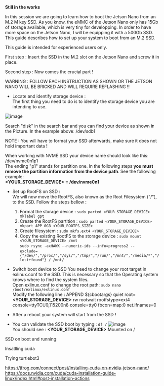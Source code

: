 **Still in the works**

In this session we are going to learn how to boot the Jetson Nano from an M.2 M key SSD. As you know, the eMMC of the Jetson Nano only has 15Gb of storage available, which is very tiny for developping. In order to have more space on the Jetson Nano, I will be equipping it with a 500Gb SSD. This guide describes how to set up your system to boot from an M.2 SSD.<br>

This guide is intended for experienced users only.

First step : Insert the SSD in the M.2 slot on the Jetson Nano and screw it in place.<br>

Second step : Now comes the crucial part !

WARNING : FOLLOW EACH INSTRUCTION AS SHOWN OR THE JETSON NANO WILL BE BRICKED AND WILL REQUIRE REFLASHING !!<br>

- Locate and identify storage device :<br>
  The first thing you need to do is to identify the storage device you are intending to use.

![image](https://github.com/anasderkaoui/AutoRCX/assets/115218309/b924526d-8872-4430-a444-77afc24b8f00)

Search "disk" in the search bar and you can find your device as shown in the Picture. In the example above: /dev/sdb1

NOTE : You will have to format your SSD afterwards, make sure it does not hold important data !

When working with NVME SSD your device name should look like this: /dev/nvme0n1p1<br>
The ending "p1" stands for partition one. In the following steps **you must remove the partition information from the device path**. See the following example:<br>
**<YOUR_STORAGE_DEVICE> = /dev/nvme0n1**

- Set up RootFS on SSD :<br>
  We will now move the RootFS, also known as the Root Filesystem ("/"), to the SSD. Follow the steps bellow :<br>
  1. Format the storage device : `sudo parted <YOUR_STORAGE_DEVICE> mklabel gpt`
  2. Create the RootFS partition : `sudo parted <YOUR_STORAGE_DEVICE> mkpart APP 0GB <YOUR_ROOTFS_SIZE>`
  3. Create filesystem : `sudo mkfs.ext4 <YOUR_STORAGE_DEVICE>`
  4. Copy the existing RootFS to the storage device :
     `sudo mount <YOUR_STORAGE_DEVICE> /mnt`<br>
     `sudo rsync -axHAWX --numeric-ids --info=progress2 --`<br>
     `exclude={"/dev/","/proc/","/sys/","/tmp/","/run/","/mnt/","/media/*","/lost+found"} / /mnt/`<br>
     
- Switch boot device to SSD
You need to change your root target in exlinux.conf to the SSD. This is necessary so that the Operating system knows where to find the system files.<br>
Open exlinux.conf to change the root path: `sudo nano /boot/exlinux/exlinux.conf`<br>
Modify the following line : APPEND ${cbootargs} quiet root=**<YOUR_STORAGE_DEVICE>** rw rootwait rootfstype=ext4 console=ttyTCU0,115200n8 console=tty0 fbcon=map:0 net.ifnames=0

- After a reboot your system will start from the SSD !<br>
  
- You can validate the SSD boot by typing : `df /`
![image](https://github.com/anasderkaoui/AutoRCX/assets/115218309/200a7fda-b2ed-43d3-a9d4-2480c9b44f43)<br>
You should see : **<YOUR_STORAGE_DEVICE>** Mounted on /




SSD on boot and running

Insatlling cuda

Trying turtlebot3

https://jfrog.com/connect/post/installing-cuda-on-nvidia-jetson-nano/
https://docs.nvidia.com/cuda/cuda-installation-guide-linux/index.html#post-installation-actions
